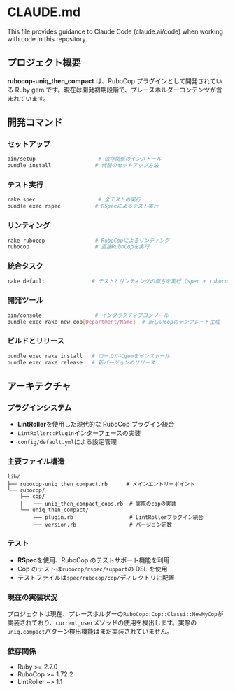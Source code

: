 # CLAUDE.md

This file provides guidance to Claude Code (claude.ai/code) when working with code in this repository.

## プロジェクト概要

**rubocop-uniq_then_compact** は、RuboCop プラグインとして開発されている Ruby gem です。現在は開発初期段階で、プレースホルダーコンテンツが含まれています。

## 開発コマンド

### セットアップ

```bash
bin/setup                    # 依存関係のインストール
bundle install              # 代替のセットアップ方法
```

### テスト実行

```bash
rake spec                    # 全テストの実行
bundle exec rspec           # RSpecによるテスト実行
```

### リンティング

```bash
rake rubocop                # RuboCopによるリンティング
rubocop                     # 直接RuboCopを実行
```

### 統合タスク

```bash
rake default               # テストとリンティングの両方を実行 (spec + rubocop)
```

### 開発ツール

```bash
bin/console                 # インタラクティブコンソール
bundle exec rake new_cop[Department/Name]  # 新しいcopのテンプレート生成
```

### ビルドとリリース

```bash
bundle exec rake install   # ローカルにgemをインストール
bundle exec rake release   # 新バージョンのリリース
```

## アーキテクチャ

### プラグインシステム

- **LintRoller**を使用した現代的な RuboCop プラグイン統合
- `LintRoller::Plugin`インターフェースの実装
- `config/default.yml`による設定管理

### 主要ファイル構造

```
lib/
├── rubocop-uniq_then_compact.rb      # メインエントリーポイント
└── rubocop/
    ├── cop/
    │   └── uniq_then_compact_cops.rb  # 実際のcopの実装
    └── uniq_then_compact/
        ├── plugin.rb                  # LintRollerプラグイン統合
        └── version.rb                 # バージョン定数
```

### テスト

- **RSpec**を使用、RuboCop のテストサポート機能を利用
- Cop のテストは`rubocop/rspec/support`の DSL を使用
- テストファイルは`spec/rubocop/cop/`ディレクトリに配置

### 現在の実装状況

プロジェクトは現在、プレースホルダーの`RuboCop::Cop::Classi::NewMyCop`が実装されており、`current_user`メソッドの使用を検出します。実際の`uniq.compact`パターン検出機能はまだ実装されていません。

### 依存関係

- Ruby >= 2.7.0
- RuboCop >= 1.72.2
- LintRoller ~> 1.1
